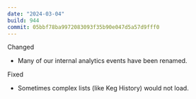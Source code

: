 ```yaml
---
date: "2024-03-04"
build: 944
commit: 05bbf78ba9972083093f35b90e047d5a57d9fff0
---
```


Changed
- Many of our internal analytics events have been renamed.

Fixed
- Sometimes complex lists (like Keg History) would not load.
